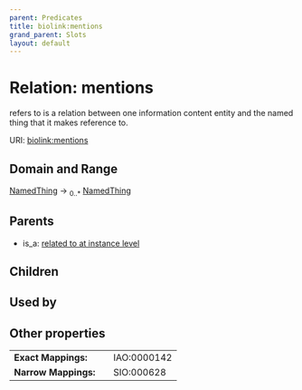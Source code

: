 ```yaml
---
parent: Predicates
title: biolink:mentions
grand_parent: Slots
layout: default
---
```


# Relation: mentions


refers to is a relation between one information content entity and the named thing that it makes reference to.

URI: [biolink:mentions](https://w3id.org/biolink/vocab/mentions)

## Domain and Range

[NamedThing](NamedThing.md) ->  <sub>0..\*</sub> [NamedThing](NamedThing.md)

## Parents

 *  is_a: [related to at instance level](related_to_at_instance_level.md)

## Children


## Used by


## Other properties

|  |  |  |
| --- | --- | --- |
| **Exact Mappings:** | | IAO:0000142 |
| **Narrow Mappings:** | | SIO:000628 |

